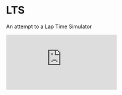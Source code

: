 # LTS
An attempt to a Lap Time Simulator

![](https://latex.codecogs.com/png.latex?%5Cbg_white%20%5Cleft%5C%7B%5Cbegin%7Bmatrix%7D%20k_%7Bs%7D%20%5Cdelta%5Es_1%20&plus;%20k_a%28%5Cdelta%5Es_1%20-%20%5Cdelta%5Es_2%29%20&plus;%20k_3%28%5Cdelta%5Es_1%20&plus;%20%5Cdelta%5Es_2%29%20%3D%20F_1%20%5C%5C%20k_%7Bs%7D%20%5Cdelta%5Es_2%20&plus;%20k_a%28%5Cdelta%5Es_2%20-%20%5Cdelta%5Es_1%29%20&plus;%20k_3%28%5Cdelta%5Es_1%20&plus;%20%5Cdelta%5Es_2%29%20%3D%20F_2%20%5Cend%7Bmatrix%7D%5Cright.)
